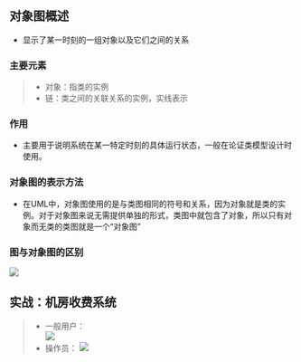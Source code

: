 ## 对象图概述
- 显示了某一时刻的一组对象以及它们之间的关系
### 主要元素
>- 对象：指类的实例
>- 链：类之间的关联关系的实例，实线表示
### 作用
- 主要用于说明系统在某一特定时刻的具体运行状态，一般在论证类模型设计时使用。
### 对象图的表示方法
- 在UML中，对象图使用的是与类图相同的符号和关系，因为对象就是类的实例。对于对象图来说无需提供单独的形式，类图中就包含了对象，所以只有对象而无类的类图就是一个“对象图”
### 图与对象图的区别
![](https://img-blog.csdn.net/20161101193302940?watermark/2/text/aHR0cDovL2Jsb2cuY3Nkbi5uZXQv/font/5a6L5L2T/fontsize/400/fill/I0JBQkFCMA==/dissolve/70/gravity/SouthEast)
## 实战：机房收费系统
>- 一般用户：  
>![](https://img-blog.csdn.net/20181002111941582?watermark/2/text/aHR0cHM6Ly9ibG9nLmNzZG4ubmV0L3doYzg4ODY2Ng==/font/5a6L5L2T/fontsize/400/fill/I0JBQkFCMA==/dissolve/70)
>- 操作员：
>![](https://img-blog.csdn.net/20181002111953289?watermark/2/text/aHR0cHM6Ly9ibG9nLmNzZG4ubmV0L3doYzg4ODY2Ng==/font/5a6L5L2T/fontsize/400/fill/I0JBQkFCMA==/dissolve/70)
